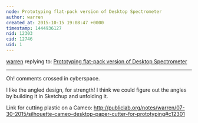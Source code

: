```yaml
---
node: Prototyping flat-pack version of Desktop Spectrometer 
author: warren
created_at: 2015-10-15 19:08:47 +0000
timestamp: 1444936127
nid: 12303
cid: 12746
uid: 1
---
```




[warren](../profile/warren) replying to: [Prototyping flat-pack version of Desktop Spectrometer ](../notes/tonyc/10-14-2015/prototyping-flat-pack-version-of-desktop-spectrometer)

----
Oh! comments crossed in cyberspace. 

I like the angled design, for strength! I think we could figure out the angles by building it in Sketchup and unfolding it.

Link for cutting plastic on a Cameo: http://publiclab.org/notes/warren/07-30-2015/silhouette-cameo-desktop-paper-cutter-for-prototyping#c12301